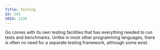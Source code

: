 ```yaml
---
Title: Testing
Id: 243
SOId: 1234
---
```

Go comes with its own testing facilities that has everything needed to run tests and benchmarks. Unlike in most other programming languages, there is often no need for a separate testing framework, although some exist.
